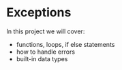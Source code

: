# Exceptions

In this project we will cover:
+ functions, loops, if else statements
+ how to handle errors
+ built-in data types
